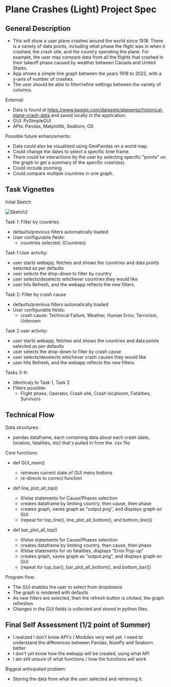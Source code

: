 # Plane Crashes (Light) Project Spec 

 ## General Description

- This will show a user plane crashes around the world since 1918. There is a variety of data points, including what phase the flight was in when it crashed, the crash site, and the country operating the plane. For example, the user may compare data from all the flights that crashed in their takeoff phase caused by weather between Canada and United States.
- App shows a simple line graph between the years 1918 to 2022, with a y-axis of number of crashes.
- The user should be able to filter/refine settings between the variety of columns.

External:
- Data is found at https://www.kaggle.com/datasets/abeperez/historical-plane-crash-data and saved locally in the application.
- GUI: PySimpleGUI
- APIs: Pandas, Matplotlib, Seaborn, OS

Possible future enhancements:
- Data could also be visualized using GeoPandas on a world map.
- Could change the dates to select a specific time frame.
- There could be interactions by the user by selecting specific "points" on the graph to get a summary of the specific crash(es).
- Could include zooming.
- Could compare multiple countries in one graph.

## Task Vignettes

Inital Sketch

![Sketch2](https://user-images.githubusercontent.com/106708967/172018147-d56804a9-4c11-4d2f-9eaa-1bd1a65603ea.jpg)

Task 1: Filter by countries

   * defaults/previous filters automatically loaded
   * User configurable fields:
     * countries selected: (Countries)

Task 1 User activity:

   * user starts webapp, fetches and shows the countries and data points selected as per defaults
   * user selects the drop-down to filter by country
   * user selects/deselects whichever countries they would like
   * user hits Refresh, and the webapp reflects the new filters.

Task 2: Filter by crash cause

   * defaults/previous filters automatically loaded
   * User configurable fields:
     * crash cause: Technical Failure, Weather, Human Error, Terrorism, Unknown

Task 2 user activity:

   * user starts webapp, fetches and shows the countries and data points selected as per defaults
   * user selects the drop-down to filter by crash cause
   * user selects/deselects whichever crash causes they would like
   * user hits Refresh, and the webapp reflects the new filters.

Tasks 3-X:

   * Identicaly to Task 1, Task 2
   * Filters possible:
     * Flight phase, Operator, Crash site, Crash locationm, Fatalities, Survivors


## Technical Flow


Data structures: 
- pandas dataframe, each containing data about each crash (date, location, fatalities, etc) that's pulled in from the .csv file

Core functions:

- def GUI_main()
    - retrieves current state of GUI menu buttons
    - re-directs to correct function

- def line_plot_all_top()
    - if/else statements for Cause/Phases selection
    - creates dataframe by limiting country, then cause, then phase
    - creates graph, saves graph as "output.png", and displays graph on GUI
    - (repeat for top_line(), line_plot_all_bottom(), and bottom_line())

- def bar_plot_all_top()
    - if/else statements for Cause/Phases selection
    - creates dataframe by limiting country, then cause, then phase
    - if/else statements for no fatalities, displays "Error Pop-up"
    - creates graph, saves graph as "output.png", and displays graph on GUI
    - (repeat for top_bar(), bar_plot_all_bottom(), and bottom_bar())


Program flow:
- The GUI enables the user to select from dropdowns
- The graph is rendered with defaults
- As new filters are selected, then the refresh button is clicked, the graph refreshes
- Changes in the GUI fields is collected and stored in python files.


## Final Self Assessment (1/2 point of Summer)

- I realized I don't know API's / Modules very well yet. I need to understand the differences between Pandas, NumPy and Seaborn better.
- I don't yet know how the webapp will be created, using what API
- I am still unsure of what functions / how the functions will work

Biggest anticipated problem:
- Storing the data from what the user selected and retrieving it.




